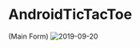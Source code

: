 # AndroidTicTacToe
(Main Form)
![2019-09-20](https://user-images.githubusercontent.com/45929319/65317194-8cdf5e80-dbc5-11e9-9f51-39ddcebae636.jpg)

